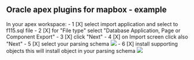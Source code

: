 
## Oracle apex plugins for mapbox - example
 In your apex workspace:
     - 1 [X] select import application and select to f115.sql file
     - 2 [X] for "File type" select "Database Application, Page or Component Export"
     - 3 [X] click "Next"
     - 4 [X] on Import screen click also "Next"
     - 5 [X] select your parsing schema
        ![](https://raw.githubusercontent.com/isabolic/apex-mapbox-plugins/master/example/ins_example.png)
     - 6 [X] install supporting objects this will install object in your parsing schema
        ![](https://raw.githubusercontent.com/isabolic/apex-mapbox-plugins/master/example/ins_sup_objects.png)

